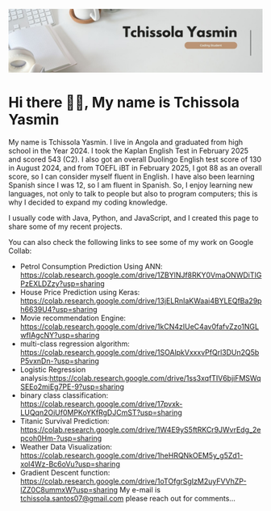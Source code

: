 ![Coding student](https://github.com/Tchissolayasmin-2007/Tchissolayasmin-2007/blob/main/Tchissola%20Yasmin.jpg)

# Hi there 👋🏾, My name is Tchissola Yasmin
My name is Tchissola Yasmin. I live in Angola and graduated from high school in the Year 2024. I took the Kaplan English Test in February 2025 and scored 543 (C2). I also got an overall Duolingo English test score of 130 in August 2024, and from TOEFL iBT in February 2025, I got 88 as an overall score, so I can consider myself fluent in English. I have also been learning Spanish since I was 12, so I am fluent in Spanish. So, I enjoy learning new languages, not only to talk to people but also to program computers; this is why I decided to expand my coding knowledge.

I usually code with Java, Python, and JavaScript, and I created this page to share some of my recent projects.

You can also check the following links to see some of my work on Google Collab:
- Petrol Consumption Prediction Using ANN: https://colab.research.google.com/drive/1ZBYlNJf8RKY0VmaONWDiTIGPzEXLDZzy?usp=sharing
- House Price Prediction using Keras: https://colab.research.google.com/drive/13jELRnIaKWaai4BYLEQfBa29ph6639U4?usp=sharing
- Movie recommendation Engine: https://colab.research.google.com/drive/1kCN4zIUeC4av0fafvZzo1NGLwfIAgcNY?usp=sharing
- multi-class regression algorithm: https://colab.research.google.com/drive/1SOAlpkVxxxvPfQrl3DUn2Q5bP5vxnDn-?usp=sharing
- Logistic Regression analysis:https://colab.research.google.com/drive/1ss3xqfTIV6bjiFMSWqSEEo2miEg7PE-9?usp=sharing
- binary class classification: https://colab.research.google.com/drive/17pvxk-LUQqn2OiUf0MPKoYKfRgDJCmST?usp=sharing
- Titanic Survival Prediction: https://colab.research.google.com/drive/1W4E9yS5ftRKCr9JWvrEdg_2epcoh0Hm-?usp=sharing
- Weather Data Visualization: https://colab.research.google.com/drive/1heHRQNkOEM5y_g5Zd1-xol4Wz-Bc6oVu?usp=sharing
- Gradient Descent function: https://colab.research.google.com/drive/1oTOfgrSgIzM2uyFVVhZP-lZZ0C8ummxW?usp=sharing
My e-mail is tchissola.santos07@gmail.com please reach out for comments...



